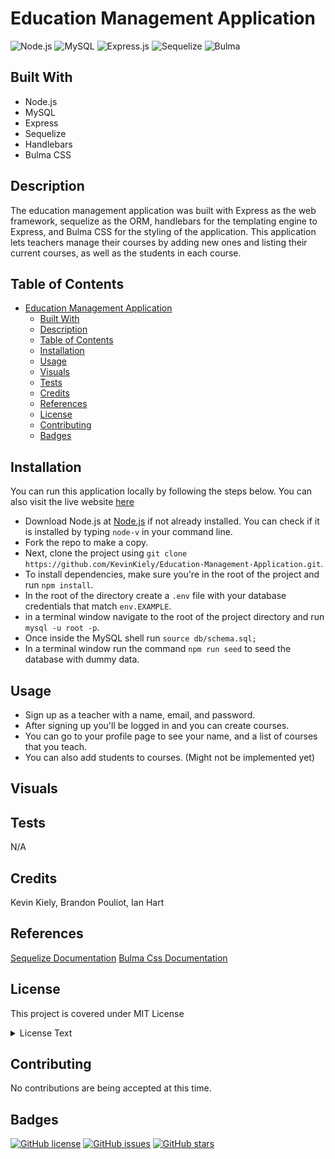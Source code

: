 # Education Management Application

![Node.js](https://camo.githubusercontent.com/85cba226a1290d078f1a437aa87cb872a5bdb30037fa96b8afcddf163cd5b328/68747470733a2f2f696d672e736869656c64732e696f2f7374617469632f76313f7374796c653d666f722d7468652d6261646765266d6573736167653d4e6f64652e6a7326636f6c6f723d333339393333266c6f676f3d4e6f64652e6a73266c6f676f436f6c6f723d464646464646266c6162656c3d)
![MySQL](https://camo.githubusercontent.com/43cb8083b53aaf9847087cc27dcc556a66b7b1f32ca77c3091aed2e3f9c2c277/68747470733a2f2f696d672e736869656c64732e696f2f7374617469632f76313f7374796c653d666f722d7468652d6261646765266d6573736167653d4d7953514c26636f6c6f723d343437394131266c6f676f3d4d7953514c266c6f676f436f6c6f723d464646464646266c6162656c3d)
![Express.js](https://camo.githubusercontent.com/dd688eaaa262ca0022a159962f55bfd35cababef5df983fb2b3c136e62256b5e/68747470733a2f2f696d672e736869656c64732e696f2f7374617469632f76313f7374796c653d666f722d7468652d6261646765266d6573736167653d4578707265737326636f6c6f723d303030303030266c6f676f3d45787072657373266c6f676f436f6c6f723d464646464646266c6162656c3d)
![Sequelize](https://camo.githubusercontent.com/b4637d1df0ccfefc5971f0afab56330893bb86fc1b5299cb3fb3bc391ca24115/68747470733a2f2f696d672e736869656c64732e696f2f7374617469632f76313f7374796c653d666f722d7468652d6261646765266d6573736167653d53657175656c697a6526636f6c6f723d323232323232266c6f676f3d53657175656c697a65266c6f676f436f6c6f723d353242304537266c6162656c3d)
![Bulma](https://camo.githubusercontent.com/348c91cfe1d49e26bd9bd0023f4b3ec4dfa91ce207947f23bca13f813801e961/68747470733a2f2f696d672e736869656c64732e696f2f7374617469632f76313f7374796c653d666f722d7468652d6261646765266d6573736167653d42756c6d6126636f6c6f723d323232323232266c6f676f3d42756c6d61266c6f676f436f6c6f723d303044314232266c6162656c3d)

## Built With

- Node.js
- MySQL
- Express
- Sequelize
- Handlebars
- Bulma CSS

## Description

The education management application was built with Express as the web framework, sequelize as the ORM, handlebars for the templating engine to Express, and Bulma CSS for the styling of the application. This application lets teachers manage their courses by adding new ones and listing their current courses, as well as the students in each course.

## Table of Contents

- [Education Management Application](#education-management-application)
  - [Built With](#built-with)
  - [Description](#description)
  - [Table of Contents](#table-of-contents)
  - [Installation](#installation)
  - [Usage](#usage)
  - [Visuals](#visuals)
  - [Tests](#tests)
  - [Credits](#credits)
  - [References](#references)
  - [License](#license)
  - [Contributing](#contributing)
  - [Badges](#badges)

## Installation

You can run this application locally by following the steps below. You can also visit the live website [here](https://education-management-182b736245a7.herokuapp.com/)

- Download Node.js at [Node.js](https://nodejs.org/en) if not already installed. You can check if it is installed by typing `node-v` in your command line.
- Fork the repo to make a copy.
- Next, clone the project using `git clone https://github.com/KevinKiely/Education-Management-Application.git`.
- To install dependencies, make sure you're in the root of the project and run `npm install`.
- In the root of the directory create a `.env` file with your database credentials that match `env.EXAMPLE`.
- in a terminal window navigate to the root of the project directory and run `mysql -u root -p`.
- Once inside the MySQL shell run `source db/schema.sql;`
- In a terminal window run the command `npm run seed` to seed the database with dummy data.

## Usage

- Sign up as a teacher with a name, email, and password.
- After signing up you'll be logged in and you can create courses.
- You can go to your profile page to see your name, and a list of courses that you teach.
- You can also add students to courses. (Might not be implemented yet)

## Visuals

## Tests

N/A

## Credits

Kevin Kiely, Brandon Pouliot, Ian Hart

## References

[Sequelize Documentation](https://sequelize.org/docs/v6/)
[Bulma Css Documentation](https://bulma.io/documentation/)

## License

This project is covered under MIT License

<details>
  <summary>
    License Text
  </summary>

```

Copyright (c) 2024  Kevin Kiely, Brandon Pouliot, Ian Hart

Permission is hereby granted, free of charge, to any person obtaining a copy
of this software and associated documentation files (the "Software"), to deal
in the Software without restriction, including without limitation the rights
to use, copy, modify, merge, publish, distribute, sublicense, and/or sell
copies of the Software, and to permit persons to whom the Software is
furnished to do so, subject to the following conditions:

The above copyright notice and this permission notice shall be included in all
copies or substantial portions of the Software.

THE SOFTWARE IS PROVIDED "AS IS", WITHOUT WARRANTY OF ANY KIND, EXPRESS OR
IMPLIED, INCLUDING BUT NOT LIMITED TO THE WARRANTIES OF MERCHANTABILITY,
FITNESS FOR A PARTICULAR PURPOSE AND NONINFRINGEMENT. IN NO EVENT SHALL THE
AUTHORS OR COPYRIGHT HOLDERS BE LIABLE FOR ANY CLAIM, DAMAGES OR OTHER
LIABILITY, WHETHER IN AN ACTION OF CONTRACT, TORT OR OTHERWISE, ARISING FROM,
OUT OF OR IN CONNECTION WITH THE SOFTWARE OR THE USE OR OTHER DEALINGS IN THE
SOFTWARE.

```

</details>

## Contributing

No contributions are being accepted at this time.

## Badges

[![GitHub license](https://img.shields.io/github/license/KevinKiely/Education-Management-Application)](https://github.com/KevinKiely/Education-Management-Application/blob/main/LICENSE)
[![GitHub issues](https://img.shields.io/github/issues/KevinKiely/Education-Management-Application)](https://github.com/KevinKiely/Education-Management-Application)
[![GitHub stars](https://img.shields.io/github/stars/KevinKiely/Education-Management-Application)](https://github.com/KevinKiely/Education-Management-Application/stargazers)
